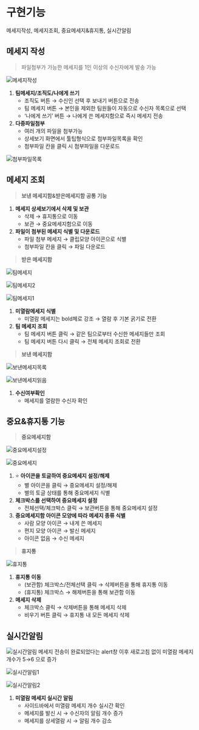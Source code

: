 # 구현기능

메세지작성, 메세지조회, 중요메세지&휴지통, 실시간알림


## 메세지 작성

> 파일첨부가 가능한 메세지를 1인 이상의 수신자에게 발송 가능
> 

![메세지작성](https://github.com/user-attachments/assets/0bb1e058-c249-49e5-9930-a81107fa59fe)


1. **팀메세지/조직도/나에게 쓰기** 
    - 조직도 버튼 → 수신인 선택 후 보내기 버튼으로 전송
    - 팀 메세지 버튼 → 본인을 제외한 팀원들이 자동으로 수신자 목록으로 선택
    - ‘나에게 쓰기’ 버튼 → 나에게 쓴 메세지함으로 즉시 메세지 전송
2. **다중파일첨부**
    - 여러 개의 파일을 첨부가능
    - 상세보기 화면에서 툴팁형식으로 첨부파일목록을 확인
    - 첨부파일 칸을 클릭 시 첨부파일을 다운로드
        
![첨부파일목록](https://github.com/user-attachments/assets/dd97b198-c8ad-4674-b9b9-53c6d3d781e8)

        

## 메세지 조회

> **보낸 메세지함&받은메세지함 공통 기능**
> 

1. **메세지 상세보기에서 삭제 및 보관**
    - 삭제 → 휴지통으로 이동
    - 보관 → 중요메세지함으로 이동
2. **파일이 첨부된 메세지 식별 및 다운로드**
    - 파일 첨부 메세지 → 클립모양 아이콘으로 식별
    - 첨부파일 칸을 클릭 → 파일 다운로드
    

> **받은 메세지함**
> 

![팀메세지](https://github.com/user-attachments/assets/ea093a61-99b7-4060-8bbc-01ecbb6f2f4b)

![팀메세지2](https://github.com/user-attachments/assets/57d003b0-6e8d-4e20-bcf8-fd240ff72c9f)

![팀메세지1](https://github.com/user-attachments/assets/3dcc0a4a-3874-42b0-a3fb-8bb01156e27d)


1. **미열람메세지 식별**
    - 미열람 메세지는 bold체로 강조 → 열람 후 기본 굵기로 전환
2. **팀 메세지 조회**
    - 팀 메세지 버튼 클릭 → 같은 팀으로부터 수신한 메세지들만 조회
    - 팀 메세지 버튼 다시 클릭 → 전체 메세지 조회로 전환

> **보낸 메세지함**
> 

![보낸메세지목록](https://github.com/user-attachments/assets/3306f02f-b78e-4c2d-b468-1ea3e88c20ae)

![보낸메세지읽음](https://github.com/user-attachments/assets/c0fad64e-a248-4a81-836b-b108dd1d5f55)



1. **수신여부확인**
    - 메세지를 열람한 수신자 확인

## 중요&휴지통 기능

> **중요메세지함**
> 

![중요메세지설정](https://github.com/user-attachments/assets/e49e7268-5833-4bf5-b5de-3d3ef06aa055)

![중요메세지](https://github.com/user-attachments/assets/d1aac365-f080-4075-8436-301b7e8f27a8)


1. ⭐ **아이콘을 토글하여 중요메세지 설정/해제** 
    - 별 아이콘을 클릭 →  중요메세지 설정/해제
    - 별의 토글 상태를 통해 중요메세지 식별
2. **체크박스를 선택하여 중요메세지 설정**
    - 전체선택/체크박스 클릭 → 보관버튼을 통해 중요메세지 설정
3. **중요메세지함 아이콘 모양에 따라 메세지 종류 식별**
    - 사람 모양 아이콘 → 내게 쓴 메세지
    - 편지 모양 아이콘 → 발신 메세지
    - 아이콘 없음 → 수신 메세지
    

> **휴지통**
> 

![휴지통](https://github.com/user-attachments/assets/82306851-e91d-496b-baac-1dcb51bf2167)

1. **휴지통 이동**
    - (보관함) 체크박스/전체선택 클릭 → 삭제버튼을 통해 휴지통 이동
    - (휴지통) 체크박스 → 해제버튼을 통해 보관함 이동
2. **메세지 삭제**
    - 체크박스 클릭 → 삭제버튼을 통해 메세지 삭제
    - 비우기 버튼 클릭 → 휴지통 내 모든 메세지 삭제
    

## 실시간알림

![실시간알림](https://github.com/user-attachments/assets/4701c7cf-07af-4fb5-b339-13536c9b651e)
메세지 전송이 완료되었다는 alert창 이후 새로고침 없이 미열람 메세지 개수가 5→6 으로 증가

![실시간알림1](https://github.com/user-attachments/assets/dd021d35-4202-4af5-9ad3-9ce2a88f503d)


![실시간알림2](https://github.com/user-attachments/assets/5beb0880-858d-40bd-8041-8cdd73d3fcbe)


1. **미열람 메세지 실시간 알림**
    - 사이드바에서 미열람 메세지 개수 실시간 확인
    - 메세지를 발신 시 → 수신자의 알림 개수 증가
    - 메세지를 상세열람 시 → 알림 개수 감소
